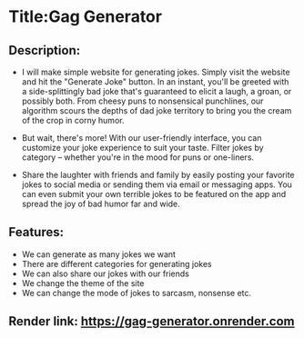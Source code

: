 # Title:Gag Generator 

## Description:
+ I will make simple website for generating jokes. Simply visit the website and hit the "Generate Joke" button. In an instant, you'll be greeted with a side-splittingly bad joke that's guaranteed to elicit a laugh, a groan, or possibly both. From cheesy puns to nonsensical punchlines, our algorithm scours the depths of dad joke territory to bring you the cream of the crop in corny humor.

+ But wait, there's more! With our user-friendly interface, you can customize your joke experience to suit your taste. Filter jokes by category – whether you're in the mood for puns or one-liners.

+ Share the laughter with friends and family by easily posting your favorite jokes to social media or sending them via email or messaging apps. You can even submit your own terrible jokes to be featured on the app and spread the joy of bad humor far and wide.

## Features:
* We can generate as many jokes we want 
* There are different categories for generating jokes
* We can also share our jokes with our friends
* We change the theme of the site
* We can change the mode of jokes to sarcasm, nonsense etc.

## Render link: https://gag-generator.onrender.com